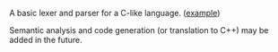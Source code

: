 A basic lexer and parser for a C-like language. ([example](https://github.com/nicolasjinchereau/compiler-test/blob/master/test.src))

Semantic analysis and code generation (or translation to C++) may be added in the future.
